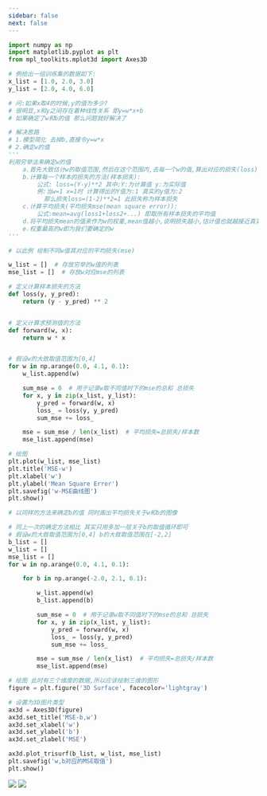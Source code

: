 ```yaml
---
sidebar: false
next: false
---
```

<BlogInfo/>






```python
import numpy as np
import matplotlib.pyplot as plt
from mpl_toolkits.mplot3d import Axes3D

# 例给出一组训练集的数据如下:
x_list = [1.0, 2.0, 3.0]
y_list = [2.0, 4.0, 6.0]

# 问:如果x取4的时候,y的值为多少?
# 很明显,x和y之间存在着种线性关系 即y=w*x+b
# 如果确定了w和b的值 那么问题就好解决了

# 解决思路
# 1.模型简化 去掉b,直接令y=w*x
# 2.确定w的值
'''
利用穷举法来确定w的值
    a.首先大致估计w的取值范围,然后在这个范围内,去每一个w的值,算出对应的损失(loss)
    b.计算每一个样本的损失的方法(样本损失):
        公式: loss=(Y-y)**2 其中:Y:为计算值 y:为实际值
        例:当w=1 x=1时 计算得出的Y值为:1 真实的y值为:2
          那么损失loss=(1-2)**2=1 此损失称为样本损失
    c.计算平均损失(平均损失mse(mean square error)):
        公式:mean=avg(loss1+loss2+...) 即取所有样本损失的平均值 
    d.将平均损失mean的值来作为w的权重,mean值越小,说明损失越小,估计值也就越接近真实值,w的权重也就越高
    e.权重最高的w即为我们要确定的w
'''

# 以此例 绘制不同w值其对应的平均损失(mse)

w_list = []  # 存放穷举的w值的列表
mse_list = []  # 存放w对应mse的列表

# 定义计算样本损失的方法
def loss(y, y_pred):
    return (y - y_pred) ** 2


# 定义计算求预测值的方法
def forward(w, x):
    return w * x


# 假设w的大致取值范围为[0,4]
for w in np.arange(0.0, 4.1, 0.1):
    w_list.append(w)

    sum_mse = 0  # 用于记录w取不同值时下的mse的总和 总损失
    for x, y in zip(x_list, y_list):
        y_pred = forward(w, x)
        loss_ = loss(y, y_pred)
        sum_mse += loss_

    mse = sum_mse / len(x_list)  # 平均损失=总损失/样本数
    mse_list.append(mse)

# 绘图
plt.plot(w_list, mse_list)
plt.title('MSE-w')
plt.xlabel('w')
plt.ylabel('Mean Square Error')
plt.savefig('w-MSE曲线图')
plt.show()

# 以同样的方法来确定b的值 同时画出平均损失关于w和b的图像

# 同上一次的确定方法相比 其实只用多加一层关于b的取值循环即可
# 假设w的大致取值范围为[0,4] b的大致取值范围在[-2,2]
b_list = []
w_list = []
mse_list = []
for w in np.arange(0.0, 4.1, 0.1):

    for b in np.arange(-2.0, 2.1, 0.1):

        w_list.append(w)
        b_list.append(b)

        sum_mse = 0  # 用于记录w取不同值时下的mse的总和 总损失
        for x, y in zip(x_list, y_list):
            y_pred = forward(w, x)
            loss_ = loss(y, y_pred)
            sum_mse += loss_

        mse = sum_mse / len(x_list)  # 平均损失=总损失/样本数
        mse_list.append(mse)

# 绘图 此时有三个维度的数据,所以应该绘制三维的图形
figure = plt.figure('3D Surface', facecolor='lightgray')

# 设置为3D图片类型
ax3d = Axes3D(figure)
ax3d.set_title('MSE-b,w')
ax3d.set_xlabel('w')
ax3d.set_ylabel('b')
ax3d.set_zlabel('MSE')

ax3d.plot_trisurf(b_list, w_list, mse_list)
plt.savefig('w,b对应的MSE取值')
plt.show()

```

![](https://img-blog.csdnimg.cn/20210714184323686.png?x-oss-process=image/watermark,type_ZmFuZ3poZW5naGVpdGk,shadow_10,text_aHR0cHM6Ly9ibG9nLmNzZG4ubmV0L21heF9MTEw=,size_16,color_FFFFFF,t_70)
![](https://img-blog.csdnimg.cn/20210714184335892.png?x-oss-process=image/watermark,type_ZmFuZ3poZW5naGVpdGk,shadow_10,text_aHR0cHM6Ly9ibG9nLmNzZG4ubmV0L21heF9MTEw=,size_16,color_FFFFFF,t_70)






<ActionBox />
        
<style>#top-box {margin-top:0.5rem!important;}</style>